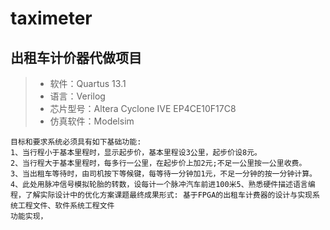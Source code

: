 # taximeter

## **出租车计价器代做项目**

> * 软件：Quartus 13.1
> * 语言：Verilog
> * 芯片型号：Altera Cyclone IVE EP4CE10F17C8
> * 仿真软件：Modelsim

```
目标和要求系统必须具有如下基础功能:
1、当行程小于基本里程时，显示起步价，基本里程设3公里，起步价设8元。
2、当行程大于基本里程时，每多行一公里，在起步价上加2元;不足一公里按一公里收费。
3、当出租车等待时，由司机按下等候键，每等待一分钟加1元，不足一分钟的按一分钟计算。
4、此处用脉冲信号模拟轮胎的转数，设每计一个脉冲汽车前进100米5、熟悉硬件描述语言编程，了解实际设计中的优化方案课题最终成果形式: 基于FPGA的出租车计费器的设计与实现系统工程文件、软件系统工程文件
功能实现，
```